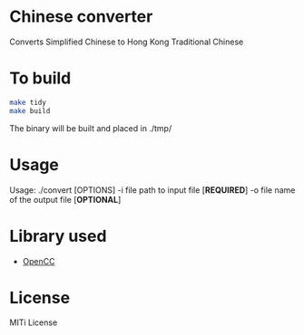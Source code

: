# Chinese converter

Converts Simplified Chinese to Hong Kong Traditional Chinese

# To build
```sh
make tidy
make build
```

The binary will be built and placed in ./tmp/


# Usage
Usage: ./convert [OPTIONS]
    -i      file path to input file [**REQUIRED**]
    -o      file name of the output file [**OPTIONAL**]


# Library used
- [OpenCC](https://github.com/BYVoid/OpenCC)


# License
MITi License
